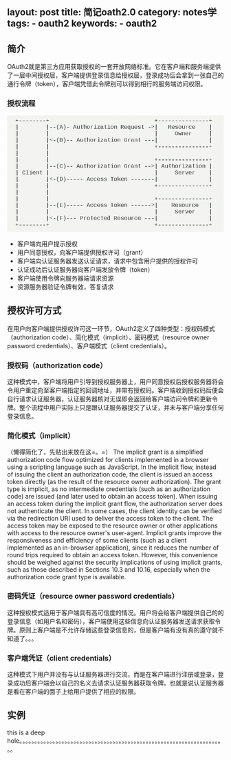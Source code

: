 layout: post
title: 简记oath2.0
category: notes学
tags: 
	- oauth2
keywords: 
	- oauth2
---

## 简介

OAuth2就是第三方应用获取授权的一套开放网络标准。它在客户端和服务端提供了一层中间授权层，客户端提供登录信息给授权层，登录成功后会拿到一张自己的通行令牌（token），客户端凭借此令牌别可以得到相行的服务端访问权限。

### 授权流程

![img](/img/2016-04-13-understanding-oauth2_1.png)

<!-- more -->

* 客户端向用户提示授权
* 用户同意授权，向客户端提供授权许可（grant）
* 客户端向认证服务器发送认证请求，请求中包含用户提供的授权许可
* 认证成功后认证服务器向客户端发放令牌（token）
* 客户端使用令牌向服务器端请求资源
* 资源服务器验证令牌有效，答复请求

## 授权许可方式

在用户向客户端提供授权许可这一环节，OAuth2定义了四种类型：授权码模式（authorization code）、简化模式（implicit）、密码模式（resource owner password credentials）、客户端模式（client credentials）。

### 授权码（authorization code）

这种模式中，客户端将用户引导到授权服务器上，用户同意授权后授权服务器将会令用户重定向至客户端指定的回调地址，并带有授权码。客户端收到授权码后便会自行请求认证服务器，认证服务器核对无误即会返回给客户端访问令牌和更新令牌。整个流程中用户实际上只是跟认证服务器提交了认证，并未与客户端分享任何登录信息。

### 简化模式（implicit）

（懒得简化了，先贴出来放在这=。=）
The implicit grant is a simplified authorization code flow optimized
for clients implemented in a browser using a scripting language such
as JavaScript.  In the implicit flow, instead of issuing the client
an authorization code, the client is issued an access token directly
(as the result of the resource owner authorization).  The grant type
is implicit, as no intermediate credentials (such as an authorization
code) are issued (and later used to obtain an access token).
When issuing an access token during the implicit grant flow, the
authorization server does not authenticate the client.  In some
cases, the client identity can be verified via the redirection URI
used to deliver the access token to the client.  The access token may
be exposed to the resource owner or other applications with access to
the resource owner's user-agent.
Implicit grants improve the responsiveness and efficiency of some
clients (such as a client implemented as an in-browser application),
since it reduces the number of round trips required to obtain an
access token.  However, this convenience should be weighed against
the security implications of using implicit grants, such as those
described in Sections 10.3 and 10.16, especially when the
authorization code grant type is available.

### 密码凭证（resource owner password credentials）

这种授权模式适用于客户端具有高可信度的情况。用户将会给客户端提供自己的的登录信息（如用户名和密码），客户端使用这些信息向认证服务器发送请求获取令牌。原则上客户端是不允许存储这些登录信息的，但是客户端有没有真的遵守就不知道了。。。

### 客户端凭证（client credentials）

这种模式下用户并没有与认证服务器进行交流，而是在客户端进行注册或登录，登录成功后客户端会以自己的名义去请求认证服务器获取令牌。也就是说认证服务器是看在客户端的面子上给用户提供了相应的权限。

## 实例

this is a deep hole。。。。。。。。。。。。。。。。。。。。。。。。。。。。。。。。。。。。。。。。。。。。。。。。。。。。。。。。。。。。。。。。。。。。。
<!--stackedit_data:
eyJoaXN0b3J5IjpbMTU0OTYzNjYsLTMxNjI1NjEzOF19
-->